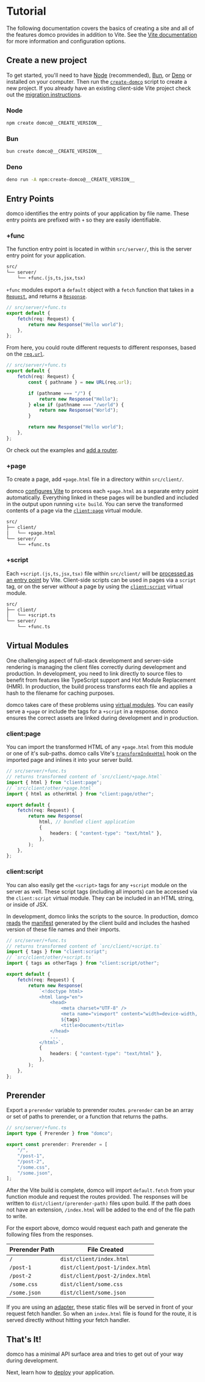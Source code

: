 # Tutorial

<on-this-page></on-this-page>

The following documentation covers the basics of creating a site and all of the features domco provides in addition to Vite. See the [Vite documentation](https://vitejs.dev/) for more information and configuration options.

## Create a new project

To get started, you'll need to have [Node](https://nodejs.org) (recommended), [Bun](https://bun.sh/), or [Deno](https://deno.com) or installed on your computer. Then run the [`create-domco`](https://github.com/rossrobino/domco/tree/main/packages/create-domco) script to create a new project. If you already have an existing client-side Vite project check out the [migration instructions](/migrate).

### Node

```bash
npm create domco@__CREATE_VERSION__
```

### Bun

```bash
bun create domco@__CREATE_VERSION__
```

### Deno

```bash
deno run -A npm:create-domco@__CREATE_VERSION__
```

## Entry Points

domco identifies the entry points of your application by file name. These entry points are prefixed with `+` so they are easily identifiable.

### +func

The function entry point is located in within `src/server/`, this is the server entry point for your application.

```txt {3}
src/
└── server/
	└── +func.(js,ts,jsx,tsx)
```

`+func` modules export a `default` object with a `fetch` function that takes in a [`Request`](https://developer.mozilla.org/en-US/docs/Web/API/Request), and returns a [`Response`](https://developer.mozilla.org/en-US/docs/Web/API/Response).

```ts
// src/server/+func.ts
export default {
	fetch(req: Request) {
		return new Response("Hello world");
	},
};
```

From here, you could route different requests to different responses, based on the [`req.url`](https://developer.mozilla.org/en-US/docs/Web/API/Request/url).

```ts
// src/server/+func.ts
export default {
	fetch(req: Request) {
		const { pathname } = new URL(req.url);

		if (pathname === "/") {
			return new Response("Hello");
		} else if (pathname === "/world") {
			return new Response("World");
		}

		return new Response("Hello world");
	},
};
```

Or check out the examples and [add a router](/examples#routers).

### +page

To create a page, add `+page.html` file in a directory within `src/client/`.

domco [configures Vite](https://vitejs.dev/guide/build#multi-page-app) to process each `+page.html` as a separate entry point automatically. Everything linked in these pages will be bundled and included in the output upon running `vite build`. You can serve the transformed contents of a page via the [`client:page`](#client%3Apage) virtual module.

```txt {3}
src/
├── client/
│	└── +page.html
└── server/
	└── +func.ts
```

### +script

Each `+script.(js,ts,jsx,tsx)` file within `src/client/` will be [processed as an entry point](https://rollupjs.org/configuration-options/#input) by Vite. Client-side scripts can be used in pages via a `script` tag, or on the server _without_ a page by using the [`client:script`](#client%3Ascript) virtual module.

```txt {3}
src/
├── client/
│	└── +script.ts
└── server/
	└── +func.ts
```

## Virtual Modules

One challenging aspect of full-stack development and server-side rendering is managing the client files correctly during development and production. In development, you need to link directly to source files to benefit from features like TypeScript support and Hot Module Replacement (HMR). In production, the build process transforms each file and applies a hash to the filename for caching purposes.

domco takes care of these problems using [virtual modules](https://vitejs.dev/guide/api-plugin.html#virtual-modules-convention). You can easily serve a `+page` or include the tags for a `+script` in a response. domco ensures the correct assets are linked during development and in production.

### client:page

You can import the transformed HTML of any `+page.html` from this module or one of it's sub-paths. domco calls Vite's [`transformIndexHtml`](https://vitejs.dev/guide/api-plugin.html#transformindexhtml) hook on the imported page and inlines it into your server build.

```ts {3,10}
// src/server/+func.ts
// returns transformed content of `src/client/+page.html`
import { html } from "client:page";
// `src/client/other/+page.html`
import { html as otherHtml } from "client:page/other";

export default {
	fetch(req: Request) {
		return new Response(
			html, // bundled client application
			{
				headers: { "content-type": "text/html" },
			},
		);
	},
};
```

### client:script

You can also easily get the `<script>` tags for any `+script` module on the server as well. These script tags (including all imports) can be accessed via the `client:script` virtual module. They can be included in an HTML string, or inside of JSX.

In development, domco links the scripts to the source. In production, domco [reads](https://vitejs.dev/guide/backend-integration.html) the [manifest](https://vitejs.dev/config/build-options.html#build-manifest) generated by the client build and includes the hashed version of these file names and their imports.

```ts {3,14}
// src/server/+func.ts
// returns transformed content of `src/client/+script.ts`
import { tags } from "client:script";
// `src/client/other/+script.ts`
import { tags as otherTags } from "client:script/other";

export default {
	fetch(req: Request) {
		return new Response(
			`<!doctype html>
			<html lang="en">
				<head>
					<meta charset="UTF-8" />
					<meta name="viewport" content="width=device-width, initial-scale=1.0" />
					${tags}
					<title>Document</title>
				</head>
				...
			</html>`,
			{
				headers: { "content-type": "text/html" },
			},
		);
	},
};
```

## Prerender

Export a `prerender` variable to prerender routes. `prerender` can be an array or set of paths to prerender, or a function that returns the paths.

```ts
// src/server/+func.ts
import type { Prerender } from "domco";

export const prerender: Prerender = [
	"/",
	"/post-1",
	"/post-2",
	"/some.css",
	"/some.json",
];
```

After the Vite build is complete, domco will import `default.fetch` from your function module and request the routes provided. The responses will be written to `dist/client/(prerender-path)` files upon build. If the path does not have an extension, `/index.html` will be added to the end of the file path to write.

For the export above, domco would request each path and generate the following files from the responses.

| Prerender Path | File Created                    |
| -------------- | ------------------------------- |
| `/`            | `dist/client/index.html`        |
| `/post-1`      | `dist/client/post-1/index.html` |
| `/post-2`      | `dist/client/post-2/index.html` |
| `/some.css`    | `dist/client/some.css`          |
| `/some.json`   | `dist/client/some.json`         |

If you are using an [adapter](/deploy#adapters), these static files will be served in front of your request fetch handler. So when an `index.html` file is found for the route, it is served directly without hitting your fetch handler.

## That's It!

domco has a minimal API surface area and tries to get out of your way during development.

Next, learn how to [deploy](/deploy) your application.
